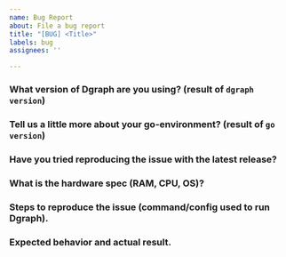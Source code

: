 ```yaml
---
name: Bug Report
about: File a bug report
title: "[BUG] <Title>"
labels: bug
assignees: ''

---
```


<!-- If you suspect this could be a bug, follow the template. -->

### What version of Dgraph are you using? (result of `dgraph version`)


### Tell us a little more about your go-environment? (result of `go version`)


### Have you tried reproducing the issue with the latest release?


### What is the hardware spec (RAM, CPU, OS)?


### Steps to reproduce the issue (command/config used to run Dgraph).


### Expected behavior and actual result.
